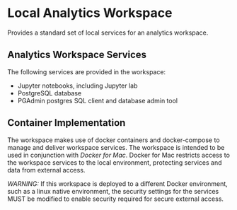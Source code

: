 # Local Analytics Workspace
Provides a standard set of local services for an analytics workspace.

## Analytics Workspace Services
The following services are provided in the workspace:
* Jupyter notebooks, including Jupyter lab
* PostgreSQL database
* PGAdmin postgres SQL client and database admin tool

## Container Implementation
The workspace makes use of docker containers and docker-compose to manage and deliver workspace services.
The workspace is intended to be used in conjunction with *Docker for Mac*.  Docker for Mac restricts access
to the workspace services to the local environment, protecting services and data from external access.

*WARNING:* If this workspace is deployed to a different Docker environment, such as a linux native environment,
the security settings for the services MUST be modified to enable security required for secure external access.
